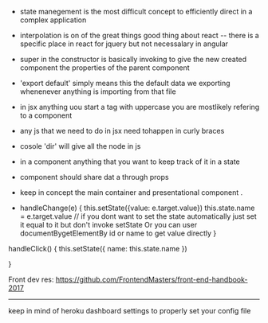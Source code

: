 * state manegement is the most difficult concept to efficiently direct in a complex application

* interpolation is on of the great things  good thing about react -- there is a specific place in react for jquery but not necessalary in angular


* super in the constructor is basically invoking  to give the new created component the properties of the parent component

* 'export default' simply means this the default data we exporting whenenever anything is importing from that file

* in jsx anything uou start a tag with uppercase you are mostlikely refering to a component

* any js that we need to do in jsx need tohappen in curly braces

* cosole 'dir' will give all the node in js

* in a component anything that you want to keep track of it in a
state

* component should share dat a through props

* keep in concept the main container and presentational component
.
*  handleChange(e) {
  this.setState({value: e.target.value})
    this.state.name = e.target.value // if you dont want to set the state automatically just set it equal to it but don't invoke setState
    Or you can user documentBygetElementBy id or name to get value directly
  }

  handleClick() {
  this.setState({
    name: this.state.name
  })

  }


Front dev res:
https://github.com/FrontendMasters/front-end-handbook-2017


------------------------------------

keep in mind of heroku dashboard settings to properly set your config file
